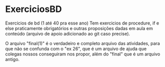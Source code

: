 # ExerciciosBD
Exercicios de bd (1 até 40 pra esse ano)
Tem exercicios de procedure, if e else praticamente obrigatórios e outras proposições dadas em aula em conteúdo (arquivo de apoio adicionado ao git caso precise).

O arquivo "final(1)" é o verdadeiro e completo arquivo das atividades, para que não se confunda com o "ex 26", que é um arquivo de ajuda que colegas nossos conseguiram nos propor, além do "final" que é um arquivo antigo.
